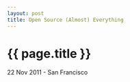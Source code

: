 ```yaml
---
layout: post
title: Open Source (Almost) Everything
---
```


{{ page.title }}
================

<p class="meta">22 Nov 2011 - San Francisco</p>
